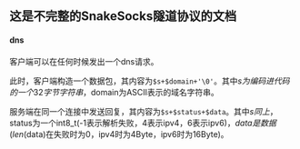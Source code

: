 <!-- coding: utf-8 (zh_CN) -->

## 这是不完整的SnakeSocks隧道协议的文档

#### dns

客户端可以在任何时候发出一个dns请求。

此时，客户端构造一个数据包，其内容为`$s+$domain+'\0'`。其中$s为编码进代码的一个32字节字符串，$domain为ASCII表示的域名字符串。

服务端在同一个连接中发送回复，其内容为`$s+$status+$data`。其中$s同上，$status为一个int8\_t(-1表示解析失败，4表示ipv4，6表示ipv6)，$data是数据(len($data)在失败时为0，ipv4时为4Byte，ipv6时为16Byte)。

